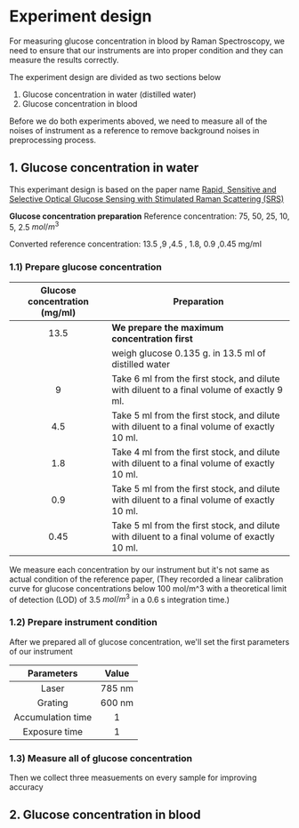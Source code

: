 # Experiment design

For measuring glucose concentration in blood by Raman Spectroscopy, we need to ensure that our instruments are into proper condition and they can measure the results correctly.

The experiment design are divided as two sections below

1. Glucose concentration in water (distilled water)
2. Glucose concentration in blood 

Before we do both experiments aboved, we need to measure all of the noises of instrument as a reference to remove background noises in preprocessing process.

## 1. Glucose concentration in water
This experimant design is based on the paper name [Rapid, Sensitive and Selective Optical Glucose Sensing with Stimulated Raman Scattering (SRS)](https://github.com/fizzyf0xy/Raman/blob/main/review%20literature.md#1-rapid-sensitive-and-selective-optical-glucose-sensing-with-stimulated-raman-scattering-srs)

**Glucose concentration preparation**
  Reference concentration: 75, 50, 25, 10, 5, 2.5 $mol/m^3$

  Converted reference concentration: 13.5 ,9 ,4.5 , 1.8, 0.9 ,0.45 mg/ml
### 1.1) Prepare glucose concentration
| Glucose concentration (mg/ml) | Preparation |
|:----:|------|
|13.5|  **We prepare the maximum concentration first** |
|      |weigh glucose 0.135 g. in 13.5 ml of distilled water|
|9| Take 6 ml from the first stock, and dilute with diluent to a final volume of exactly 9 ml.|
|4.5| Take 5 ml from the first stock, and dilute with diluent to a final volume of exactly 10 ml.|
|1.8| Take 4 ml from the first stock, and dilute with diluent to a final volume of exactly 10 ml.|
|0.9| Take 5 ml from the first stock, and dilute with diluent to a final volume of exactly 10 ml.|
|0.45| Take 5 ml from the first stock, and dilute with diluent to a final volume of exactly 10 ml.|

We measure each concentration by our instrument but it's not same as actual condition of the reference paper,
(They recorded a linear calibration curve for glucose concentrations below 100 mol/m^3 with a theoretical limit of detection (LOD) of 3.5 $mol/m^3$ in a 0.6 s integration time.)

### 1.2) Prepare instrument condition
After we prepared all of glucose concentration, we'll set the first parameters of our instrument

| Parameters | Value |
|:----:|:----:|
|Laser|785 nm|
|Grating|600 nm|
|Accumulation time|1|
|Exposure time|1|

### 1.3) Measure all of glucose concentration
Then we collect three measuements on every sample for improving accuracy

## 2. Glucose concentration in blood
